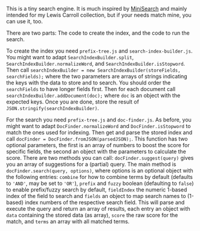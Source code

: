 This is a tiny search engine. It is much inspired by [MiniSearch](https://github.com/lucaong/minisearch) and mainly intended for my Lewis Carroll collection, but if your needs match mine, you can use it, too.

There are two parts: The code to create the index, and the code to run the search.

To create the index you need `prefix-tree.js` and `search-index-builder.js`. You might want to adapt `SearchIndexBuilder.split`, `SearchIndexBuilder.normalizeWord`, and `SearchIndexBuilder.isStopword`. Then call `searchIndexBuilder = new SearchIndexBuilder(storeFields, searchFields);` where the two parameters are arrays of strings indicating the keys with the data to store and to search. You should order the `searchFields` to have longer fields first. Then for each document call `searchIndexBuilder.addDocument(doc);` where `doc` is an object with the expected keys. Once you are done, store the result of `JSON.stringify(searchIndexBuilder)`.

For the search you need `prefix-tree.js` and `doc-finder.js`. As before, you might want to adapt `DocFinder.normalizeWord` and `DocFinder.isStopword` to match the ones used for indexing. Then get and parse the stored index and call `docFinder = DocFinder.fromJSON(parsedJSON);`. This function has two optional parameters, the first is an array of numbers to boost the score for specific fields, the second an object with the parameters to calculate the score. There are two methods you can call: `docFinder.suggest(query)` gives you an array of suggestions for a (partial) query. The main method is `docFinder.search(query, options)`, where options is an optional object with the following entries: `combine` for how to combine terms by default (defaults to `'AND'`, may be set to `'OR'`), `prefix` and `fuzzy` boolean (defaulting to `false`) to enable prefix/fuzzy search by default, `fieldIndex` the numeric 1-based index of the field to search and `fields` an object to map search names to (1-based) index numbers of the respective search field. This will parse and execute the query and return an array of results, each entry an object with `data` containing the stored data (as array), `score` the raw score for the match, and `terms` an array with all matched terms.